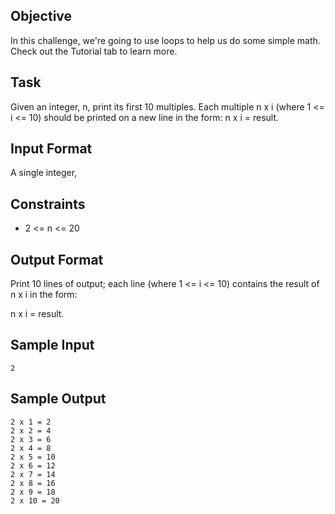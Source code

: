 ## Objective
In this challenge, we're going to use loops to help us do some simple math. Check out the Tutorial tab to learn more.

## Task
Given an integer, n, print its first 10 multiples. Each multiple n x i (where 1 <= i <= 10) should be printed on a new line in the form: n x i = result.

## Input Format

A single integer,


## Constraints

  - 2 <= n <= 20


## Output Format

Print 10 lines of output; each line (where 1 <= i <= 10) contains the result of n x i in the form:


n x i = result.

## Sample Input

`2`

## Sample Output

```
2 x 1 = 2
2 x 2 = 4
2 x 3 = 6
2 x 4 = 8
2 x 5 = 10
2 x 6 = 12
2 x 7 = 14
2 x 8 = 16
2 x 9 = 18
2 x 10 = 20
```